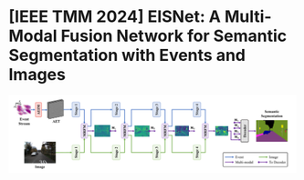# [IEEE TMM 2024] EISNet: A Multi-Modal Fusion Network for Semantic Segmentation with Events and Images

<div align="center">
  <img src="figs/Overview_EISNet.pdf"/>
</div><br/>
